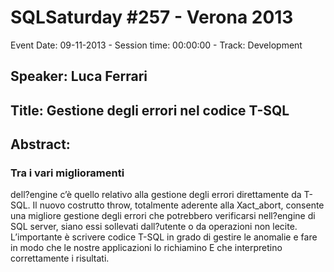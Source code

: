 # SQLSaturday #257 - Verona 2013
Event Date: 09-11-2013 - Session time: 00:00:00 - Track: Development
## Speaker: Luca Ferrari
## Title: Gestione degli errori nel codice T-SQL 
## Abstract:
### Tra i vari miglioramenti 
 dell?engine c’è quello relativo alla gestione degli errori 
 direttamente da T-SQL. Il nuovo costrutto throw, totalmente aderente 
 alla Xact_abort, consente una migliore gestione degli errori che 
 potrebbero verificarsi nell?engine di SQL server, siano essi sollevati dall?utente o da operazioni non lecite. L’importante è
scrivere codice T-SQL in grado di gestire le anomalie e fare in modo 
 che le nostre applicazioni lo richiamino E che interpretino correttamente i risultati.

